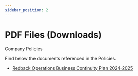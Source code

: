 ```yaml
---
sidebar_position: 2
---
```


# PDF Files (Downloads)

Company Policies

Find below the documents referenced in the Policies.
- [Redback Operations Business Continuity Plan 2024-2025](docs\Redback-Operations-Business-Continuity-Plan-2024-2025.pdf)